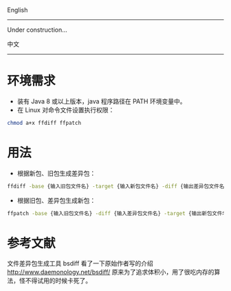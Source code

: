 English
- - - -
Under construction...

中文
- - - -

环境需求
========
* 装有 Java 8 或以上版本，java 程序路径在 PATH 环境变量中。
* 在 Linux 对命令文件设置执行权限：
```bash
chmod a+x ffdiff ffpatch
```

用法
====
* 根据新包、旧包生成差异包：
```bash
ffdiff -base {输入旧包文件名} -target {输入新包文件名} -diff {输出差异包文件名}
```
* 根据旧包、差异包生成新包：
```bash
ffpatch -base {输入旧包文件名} -diff {输入差异包文件名} -target {输出新包文件名}
```

参考文献
========
文件差异包生成工具 bsdiff 看了一下原始作者写的介绍
http://www.daemonology.net/bsdiff/
原来为了追求体积小，用了很吃内存的算法，怪不得试用的时候卡死了。
